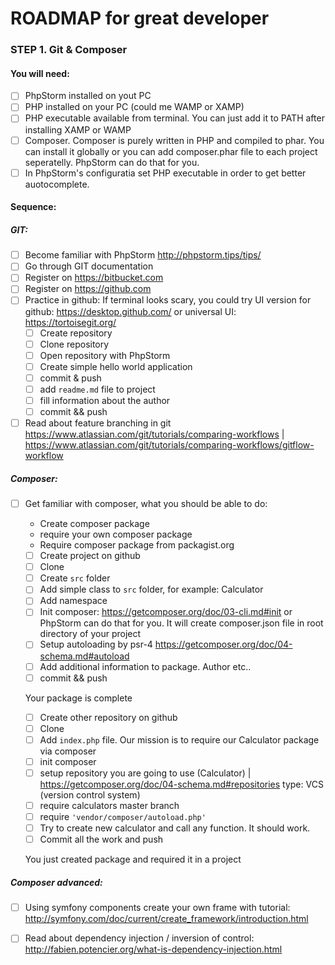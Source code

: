 # ROADMAP for great developer


### STEP 1. Git & Composer


#### You will need:

- [ ] PhpStorm installed on yout PC
- [ ] PHP installed on your PC (could me WAMP or XAMP)
- [ ] PHP executable available from terminal. You can just add it to PATH after installing XAMP or WAMP
- [ ] Composer. Composer is purely written in PHP and compiled to phar. You can install it globally or you can add composer.phar file to each project seperatelly. PhpStorm can do that for you.
- [ ] In PhpStorm's configuratia set PHP executable in order to get better auotocomplete.

#### Sequence:

##### GIT:

- [ ] Become familiar with PhpStorm http://phpstorm.tips/tips/
- [ ] Go through GIT documentation
- [ ] Register on https://bitbucket.com
- [ ] Register on https://github.com
- [ ] Practice in github: If terminal looks scary, you could try UI version for github: https://desktop.github.com/ or universal UI: https://tortoisegit.org/
	- [ ] Create repository
	- [ ] Clone repository
	- [ ] Open repository with PhpStorm
	- [ ] Create simple hello world application
	- [ ] commit & push
	- [ ] add ```readme.md``` file to project
	- [ ] fill information about the author
	- [ ] commit && push
- [ ] Read about feature branching in git https://www.atlassian.com/git/tutorials/comparing-workflows | https://www.atlassian.com/git/tutorials/comparing-workflows/gitflow-workflow

##### Composer:

- [ ] Get familiar with composer, what you should be able to do: 
	* Create composer package 
	* require your own composer package 
	* Require composer package from packagist.org
	
	- [ ] Create project on github
	- [ ] Clone
	- [ ] Create ```src``` folder
	- [ ] Add simple class to ```src``` folder, for example: Calculator
	- [ ] Add namespace
	- [ ] Init composer: https://getcomposer.org/doc/03-cli.md#init or PhpStorm can do that for you. It will create composer.json file in root directory of your project
	- [ ] Setup autoloading by psr-4 https://getcomposer.org/doc/04-schema.md#autoload
	- [ ] Add additional information to package. Author etc..
	- [ ] commit && push
	
	Your package is complete
	
	- [ ] Create other repository on github
	- [ ] Clone
	- [ ] Add ```index.php``` file. Our mission is to require our Calculator package via composer
	- [ ] init composer
	- [ ] setup repository you are going to use (Calculator) | https://getcomposer.org/doc/04-schema.md#repositories type: VCS (version control system)
	- [ ] require calculators master branch
	- [ ] require ```'vendor/composer/autoload.php'```
	- [ ] Try to create new calculator and call any function. It should work.
	- [ ] Commit all the work and push
	
	You just created package and required it in a project
	
##### Composer advanced:

- [ ] Using symfony components create your own frame with tutorial: http://symfony.com/doc/current/create_framework/introduction.html
- [ ] Read about dependency injection / inversion of control: http://fabien.potencier.org/what-is-dependency-injection.html
	

